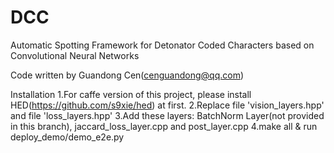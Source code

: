 # DCC
Automatic Spotting Framework for Detonator Coded Characters based on Convolutional Neural Networks

Code written by Guandong Cen(cenguandong@qq.com)

Installation
1.For caffe version of this project, please install HED(https://github.com/s9xie/hed) at first. 
2.Replace file 'vision_layers.hpp' and file 'loss_layers.hpp'
3.Add these layers: BatchNorm Layer(not provided in this branch), jaccard_loss_layer.cpp and post_layer.cpp
4.make all & run deploy_demo/demo_e2e.py
